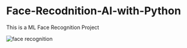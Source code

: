 # Face-Recodnition-AI-with-Python
This is a ML Face Recognition Project 


<img align="center" alt="face recognition" src="https://i.morioh.com/f8c70ac378.png">
